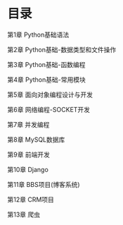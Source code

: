 # 目录

第1章  Python基础语法

第2章  Python基础-数据类型和文件操作

第3章  Python基础-函数编程

第4章  Python基础-常用模块

第5章  面向对象编程设计与开发

第6章  网络编程-SOCKET开发

第7章  并发编程

第8章  MySQL数据库

第9章  前端开发

第10章  Django

第11章  BBS项目(博客系统)

第12章  CRM项目

第13章  爬虫